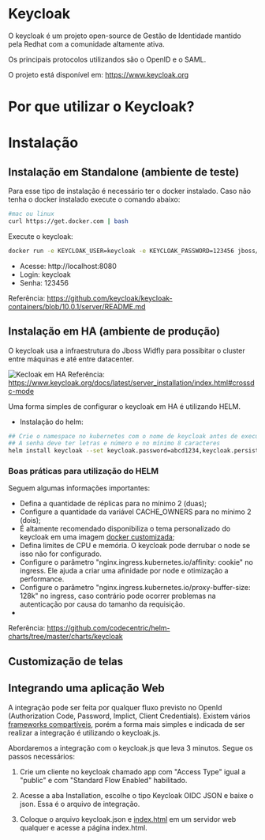 # Keycloak

O keycloak é um projeto open-source de Gestão de Identidade mantido pela Redhat com a comunidade altamente ativa. 

Os principais protocolos utilizandos são o OpenID e o SAML. 

O projeto está disponível em: https://www.keycloak.org

# Por que utilizar o Keycloak?



# Instalação

## Instalação em Standalone (ambiente de teste)

Para esse tipo de instalação é necessário ter o docker instalado. Caso não tenha o docker instalado execute o comando abaixo:


```bash
#mac ou linux
curl https://get.docker.com | bash
```

Execute o keycloak:

```bash
docker run -e KEYCLOAK_USER=keycloak -e KEYCLOAK_PASSWORD=123456 jboss/keycloak
```

* Acesse: http://localhost:8080
* Login: keycloak
* Senha: 123456


Referência: https://github.com/keycloak/keycloak-containers/blob/10.0.1/server/README.md

## Instalação em HA (ambiente de produção)

O keycloak usa a infraestrutura do Jboss Widfly para possibitar o cluster entre máquinas e até entre datacenter.


![Kecloak em HA](https://www.keycloak.org/docs/latest/server_installation/keycloak-images/cross-dc-architecture.png)
Referência: https://www.keycloak.org/docs/latest/server_installation/index.html#crossdc-mode

Uma forma simples de configurar o keycloak em HA é utilizando HELM.

* Instalação do helm:

```bash
## Crie o namespace no kubernetes com o nome de keycloak antes de executar o comando.
## A senha deve ter letras e número e no mínimo 8 caracteres
helm install keycloak --set keycloak.password=abcd1234,keycloak.persistence.dbVendor=postgres,keycloak.persistence.deployPostgres=true,keycloak.replicas=2  codecentric/keycloak -n keycloak
```

### Boas práticas para utilização do HELM

Seguem algumas informações importantes:

* Defina a quantidade de réplicas para no mínimo 2 (duas);
* Configure a quantidade da variável CACHE_OWNERS para no mínimo 2 (dois);
* É altamente recomendado disponibiliza o tema personalizado do keycloak em uma imagem [docker customizada](https://github.com/codecentric/helm-charts/tree/master/charts/keycloak#providing-a-custom-theme);
* Defina limites de CPU e memória. O keycloak pode derrubar o node se isso não for configurado.
* Configure o parâmetro "nginx.ingress.kubernetes.io/affinity: cookie" no ingress. Ele ajuda a criar uma afinidade por node e otimização a performance.
* Configure o parâmetro "nginx.ingress.kubernetes.io/proxy-buffer-size: 128k" no ingress, caso contrário pode ocorrer problemas na autenticação por causa do tamanho da requisição.
* 

Referência: https://github.com/codecentric/helm-charts/tree/master/charts/keycloak

## Customização de telas


## Integrando uma aplicação Web

A integração pode ser feita por qualquer fluxo previsto no OpenId (Authorization Code, Password, Implict, Client Credentials). Existem vários [frameworks compartíveis](https://www.keycloak.org/docs/latest/securing_apps/index.html#what-are-client-adapters), porém a forma mais simples e indicada de ser realizar a integração é utilizando o keycloak.js. 

Abordaremos a integração com o keycloak.js que leva 3 minutos. Segue os passos necessários:

1. Crie um cliente no keycloak chamado app com "Access Type" igual a "public" e com "Standard Flow Enabled" habilitado.

2. Acesse a aba Installation, escolhe o tipo Keycloak OIDC JSON e baixe o json. Essa é o arquivo de integração.

3. Coloque o arquivo keycloak.json e [index.html](app/index.html) em um servidor web qualquer e acesse a página index.html.












